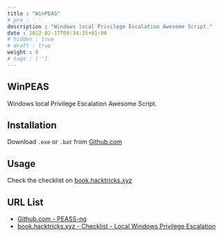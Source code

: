 ```yaml
---
title : "WinPEAS"
# pre : ' '
description : "Windows local Privilege Escalation Awesome Script."
date : 2022-02-17T09:34:35+01:00
# hidden : true
# draft : true
weight : 0
# tags : ['']
---
```


## WinPEAS

Windows local Privilege Escalation Awesome Script.

## Installation

Download `.exe` or `.bat` from [Github.com](https://github.com/carlospolop/PEASS-ng/releases)

## Usage

Check the checklist on [book.hacktricks.xyz](https://book.hacktricks.xyz/windows/checklist-windows-privilege-escalation)

## URL List

* [Github.com - PEASS-ng](https://github.com/carlospolop/PEASS-ng/)
* [book.hacktricks.xyz - Checklist - Local Windows Privilege Escalation](https://book.hacktricks.xyz/windows/checklist-windows-privilege-escalation)
